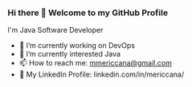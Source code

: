 ### Hi there 👋 Welcome to my GitHub Profile

I'm Java Software Developer

- 🔭 I’m currently working on DevOps
- 🌱 I’m currently interested Java
- 📫 How to reach me: mmericcana@gmail.com
- 👔 My LinkedIn Profile: linkedin.com/in/mericcana/
